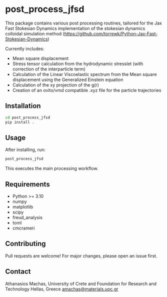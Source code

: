 # post_process_jfsd

This package contains various post processing routines, tailored for the Jax Fast Stokesian Dynamics implementation of the stokesian dynamics colloidal simulation method (https://github.com/torrewk/Python-Jax-Fast-Stokesian-Dynamics)

Currently includes:
- Mean square displacement
- Stress tensor calculation from the hydrodynamic stresslet (with correction of the interparticle <xF> term)
- Calculation of the Linear Viscoelastic spectrum from the Mean square displacement using the Generalized Einstein equation
- Calculation of the xy projection of the g(r)
- Creation of an ovito/vmd compatible .xyz file for the particle trajectories

## Installation

```bash
cd post_process_jfsd
pip install .
```

## Usage

After installing, run:

```bash
post_process_jfsd
```

This executes the main processing workflow.

## Requirements

- Python >= 3.10
- numpy
- matplotlib
- scipy
- freud_analysis
- toml
- cmcrameri

## Contributing

Pull requests are welcome! For major changes, please open an issue first.

## Contact
Athanasios Machas, 
University of Crete and Foundation for Research and Technology Hellas, Greece
amachas@materials.uoc.gr
